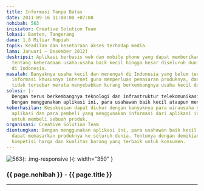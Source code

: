 ```yaml
---
title: Informasi Tanpa Batas
date: 2011-09-16 11:08:00 +07:00
nohibah: 563
inisiator: Creative Solution Team
lokasi: Banten, Tangerang
dana: 1,8 Miliar Rupiah
topik: Keadilan dan kesetaraan akses terhadap media
lama: Januari – Desember 2012)
deskripsi: Aplikasi berbasis web dan mobile phone yang dapat memberikan informasi
  tentang keberadaan usaha-usaha baik kecil hingga besar diseluruh dunia khususnya
  di Indonesia.
masalah: Banyaknya usaha kecil dan menengah di Indonesia yang belum tersentuh media
  informasi khususnya internet guna memperluas pemasaran produknya, dan edukasi yang
  tidak tersebar merata menyebabkan kurang berkembangnya usaha kecil dan menengah.
solusi: |-
  Dengan terus berkembangnya teknologi dan infrastruktur telekomunikasi, kita dapat menciptakan aplikasi berbasis web dan mobile phone yang dapat memberikan informasi tentang keberadaan usaha-usaha baik kecil hingga besar diseluruh dunia khususnya di Indonesia.
  Dengan menggunakan aplikasi ini, para usahawan baik kecil ataupun menengah dapat memasarkan produknya ke seluruh dunia. Tentunya dengan demikian, dapat meningkatkan kompetisi harga dan kualitas barang yang terbaik untuk konsumen.
keberhasilan: Kesuksesan dapat diukur dengan banyaknya para wirausaha yang menggunakan
  aplikasi dan para pembeli yang menggunakan informasi dari aplikasi ini sebagai acuan
  untuk membeli sebuah produk.
organisasi: Creative Solution Team
diuntungkan: Dengan menggunakan aplikasi ini, para usahawan baik kecil ataupun menengah
  dapat memasarkan produknya ke seluruh dunia. Tentunya dengan demikian, dapat meningkatkan
  kompetisi harga dan kualitas barang yang terbaik untuk konsumen.
---
```


![563](/static/img/hibahcmb/563.png){: .img-responsive }{: width="350" }

### {{ page.nohibah }} - {{ page.title }}

---
